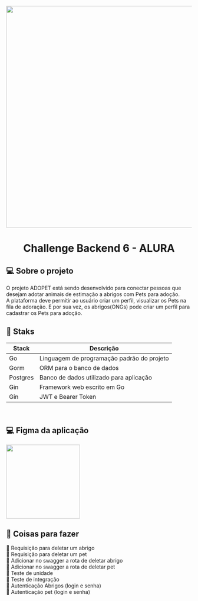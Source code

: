 <div>
<p align="center">
<a href="https://www.alura.com.br/">
<img src="https://i.ytimg.com/vi/d1zJ5LPnAcg/maxresdefault.jpg" width="600"/>
</a>
</p>
</div>

<div>
<h1 align="center"> Challenge Backend 6  - ALURA </h1>
</div>

## 💻 **Sobre o projeto**
O projeto ADOPET está sendo desenvolvido para conectar pessoas que desejam adotar animais de estimação a abrigos com Pets para adoção. <br>
A plataforma deve permitir ao usuário criar um perfil, visualizar os Pets na fila de adoração. E por sua vez, os abrigos(ONGs) pode criar um perfil para cadastrar os Pets para adoção. <br>

## 🔧 **Staks**
| Stack | Descrição                                                     |
| ---------- | -------------------------------------------------------- |
| Go | Linguagem de programação padrão do projeto                       |
| Gorm | ORM para o banco de dados                                      |
| Postgres | Banco de dados utilizado para aplicação                    |
| Gin | Framework web escrito em Go                                     |
| Gin | JWT e Bearer Token                                              |
<br>

## 💻 **Figma da aplicação**

<div>
<p>
 <a href="https://www.figma.com/file/TlfkDoIu8uyjZNla1T8TpH/Challenge---Adopet?node-id=518-11&t=41xluV4oJyX4ARID-0">
 <img src="https://quolum.com/blog/wp-content/uploads/2023/01/coverimage.png" width="200" />
</a>
</p>
</div>

## 🔰 **Coisas para fazer**

🔲 Requisição para deletar um abrigo <br>
🔲 Requisição para deletar um pet <br>
🔲 Adicionar no swagger a rota de deletar abrigo <br>
🔲 Adicionar no swagger a rota de deletar pet <br>
🔲 Teste de unidade <br>
🔲 Teste de integração <br>
🔲 Autenticação Abrigos (login e senha) <br>
🔲 Autenticação pet (login e senha) <br>
